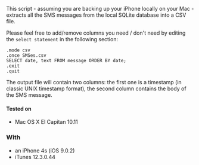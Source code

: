 
This script - assuming you are backing up your iPhone locally on your Mac - extracts all the SMS messages from the local SQLite database into a CSV file.

Please feel free to add/remove columns you need / don't need by editing the `select statement` in the following section:

``` shell
.mode csv
.once SMSes.csv
SELECT date, text FROM message ORDER BY date;
.exit
.quit
```

The output file will contain two columns: the first one is a timestamp (in classic UNIX timestamp format), the second column contains the body of the SMS message.

#### Tested on

* Mac OS X El Capitan 10.11

### With

* an iPhone 4s (iOS 9.0.2)
* iTunes 12.3.0.44
